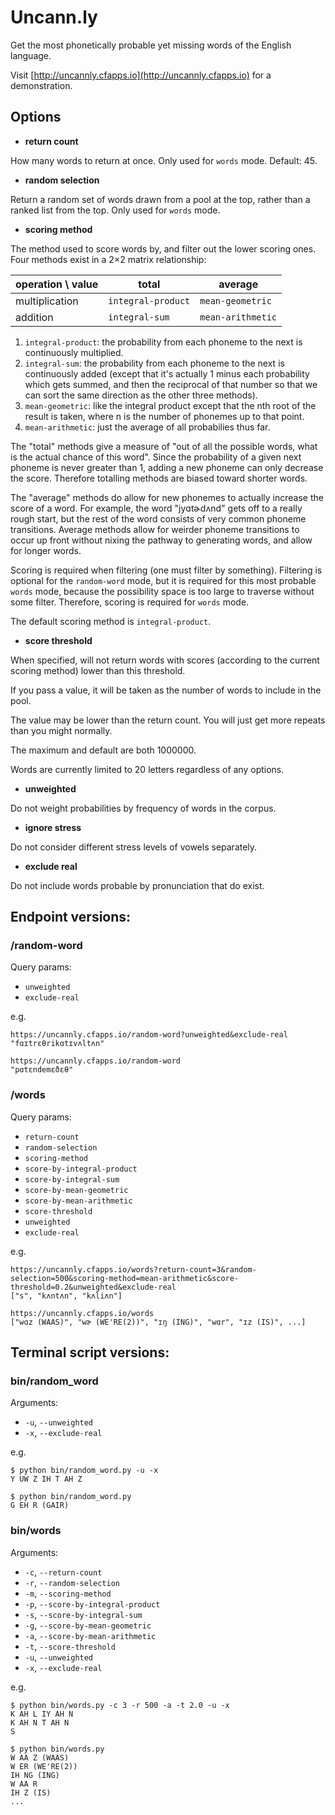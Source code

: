 # Uncann.ly

Get the most phonetically probable yet missing words of the English language.

Visit [http://uncannly.cfapps.io](http://uncannly.cfapps.io) for a demonstration.

## Options

* **return count**

How many words to return at once. Only used for `words` mode. Default: 45.

* **random selection**

Return a random set of words drawn from a pool at the top, rather than a ranked list from the top. Only used for `words` mode.

* **scoring method**

The method used to score words by, and filter out the lower scoring ones. Four methods exist in a 2×2 matrix relationship:

| operation \ value | total              | average           |
| ----------------- | ------------------ | ----------------- |
| multiplication    | `integral-product` | `mean-geometric`  |
| addition          | `integral-sum`     | `mean-arithmetic` |

1) `integral-product`: the probability from each phoneme to the next is continuously multiplied.
2) `integral-sum`: the probability from each phoneme to the next is continuously added (except that it's actually 1 minus each probability which gets summed, and then the reciprocal of that number so that we can sort the same direction as the other three methods). 
3) `mean-geometric`: like the integral product except that the nth root of the result is taken, where n is the number of phonemes up to that point.
4) `mean-arithmetic`: just the average of all probabilies thus far.

The "total" methods give a measure of "out of all the possible words, what is the actual chance of this word". Since the probability of a given next phoneme is never greater than 1, adding a new phoneme can only decrease the score. Therefore totalling methods are biased toward shorter words. 

The "average" methods do allow for new phonemes to actually increase the score of a word. For example, the word "jyɑtɚdʌnd" gets off to a really rough start, but the rest of the word consists of very common phoneme transitions. Average methods allow for weirder phoneme transitions to occur up front without nixing the pathway to generating words, and allow for longer words.

Scoring is required when filtering (one must filter by something). Filtering is optional for the `random-word` mode, but it is required for this most probable `words` mode, because the possibility space is too large to traverse without some filter. Therefore, scoring is required for `words` mode. 

The default scoring method is `integral-product`.

* **score threshold**

When specified, will not return words with scores (according to the current scoring method) lower than this threshold.

If you pass a value, it will be taken as the number of words to include in the pool. 

The value may be lower than the return count. You will just get more repeats than you might normally.

The maximum and default are both 1000000.

Words are currently limited to 20 letters regardless of any options.

* **unweighted**

Do not weight probabilities by frequency of words in the corpus.

* **ignore stress**

Do not consider different stress levels of vowels separately.

* **exclude real**

Do not include words probable by pronunciation that do exist.

## Endpoint versions:

### /random-word

Query params:
* `unweighted`
* `exclude-real`

e.g.

```
https://uncannly.cfapps.io/random-word?unweighted&exclude-real
"fɑɪtrɛθrikɑtɪvʌltʌn"
```

```
https://uncannly.cfapps.io/random-word
"pɑtɛndemɛðɛθ"
```

### /words

Query params:
* `return-count`
* `random-selection`
* `scoring-method`
* `score-by-integral-product`
* `score-by-integral-sum`
* `score-by-mean-geometric`
* `score-by-mean-arithmetic`
* `score-threshold`
* `unweighted`
* `exclude-real`

e.g.

```
https://uncannly.cfapps.io/words?return-count=3&random-selection=500&scoring-method=mean-arithmetic&score-threshold=0.2&unweighted&exclude-real
["s", "kʌntʌn", "kʌliʌn"]
```

```
https://uncannly.cfapps.io/words
["wɑz (WAAS)", "wɚ (WE'RE(2))", "ɪŋ (ING)", "wɑr", "ɪz (IS)", ...]
```

## Terminal script versions:

### bin/random_word

Arguments:
* `-u`, `--unweighted`
* `-x`, `--exclude-real`

e.g.

```
$ python bin/random_word.py -u -x
Y UW Z IH T AH Z
```

```
$ python bin/random_word.py
G EH R (GAIR)
```

### bin/words

Arguments:
* `-c`, `--return-count`
* `-r`, `--random-selection`
* `-m`, `--scoring-method`
* `-p`, `--score-by-integral-product`
* `-s`, `--score-by-integral-sum`
* `-g`, `--score-by-mean-geometric`
* `-a`, `--score-by-mean-arithmetic`
* `-t`, `--score-threshold`
* `-u`, `--unweighted`
* `-x`, `--exclude-real`

e.g.

```
$ python bin/words.py -c 3 -r 500 -a -t 2.0 -u -x
K AH L IY AH N
K AH N T AH N
S
```

```
$ python bin/words.py
W AA Z (WAAS)
W ER (WE'RE(2))
IH NG (ING)
W AA R
IH Z (IS)
...
```